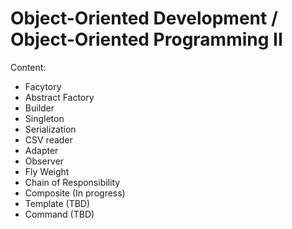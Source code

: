 # Object-Oriented Development / Object-Oriented Programming II

Content:
* Facytory
* Abstract Factory
* Builder 
* Singleton
* Serialization
* CSV reader
* Adapter
* Observer
* Fly Weight
* Chain of Responsibility
* Composite (In progress)
* Template (TBD)
* Command (TBD)
